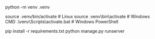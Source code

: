 python -m venv .venv

source .venv/bin/activate # Linux
source .venv\bin\activate # Windows CMD
.\venv\Scripts\activate.bat # Windows PowerShell

pip install -r requirements.txt
python manage.py runserver
